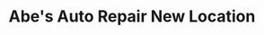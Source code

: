 ---
title: "Abe's Auto Repair New Location"
url: /lexington/abes-auto-repair-new-location/
shop: Autowerkstatt
---